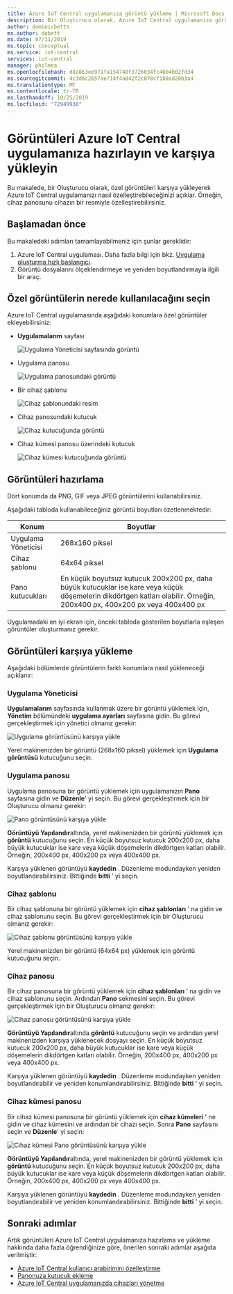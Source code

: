 ```yaml
---
title: Azure IoT Central uygulamanıza görüntü yükleme | Microsoft Docs
description: Bir Oluşturucu olarak, Azure IoT Central uygulamanıza görüntü hazırlama ve yükleme hakkında bilgi edinin.
author: dominicbetts
ms.author: dobett
ms.date: 07/11/2019
ms.topic: conceptual
ms.service: iot-central
services: iot-central
manager: philmea
ms.openlocfilehash: d8a863ee971fa154740f3726034fc4604b02fd34
ms.sourcegitcommit: 4c3d6c2657ae714f4a042f2c078cf1b0ad20b3a4
ms.translationtype: MT
ms.contentlocale: tr-TR
ms.lasthandoff: 10/25/2019
ms.locfileid: "72949930"
---
```

# <a name="prepare-and-upload-images-to-your-azure-iot-central-application"></a>Görüntüleri Azure IoT Central uygulamanıza hazırlayın ve karşıya yükleyin

Bu makalede, bir Oluşturucu olarak, özel görüntüleri karşıya yükleyerek Azure IoT Central uygulamanızı nasıl özelleştirebileceğinizi açıklar. Örneğin, cihaz panosunu cihazın bir resmiyle özelleştirebilirsiniz.

## <a name="before-you-begin"></a>Başlamadan önce

Bu makaledeki adımları tamamlayabilmeniz için şunlar gereklidir:

1. Azure IoT Central uygulaması. Daha fazla bilgi için bkz. [Uygulama oluşturma hızlı başlangıcı](quick-deploy-iot-central.md).
1. Görüntü dosyalarını ölçeklendirmeye ve yeniden boyutlandırmayla ilgili bir araç.

## <a name="choose-where-to-use-custom-images"></a>Özel görüntülerin nerede kullanılacağını seçin

Azure IoT Central uygulamasında aşağıdaki konumlara özel görüntüler ekleyebilirsiniz:

* **Uygulamalarım** sayfası

    ![Uygulama Yöneticisi sayfasında görüntü](media/howto-prepare-images/applicationmanager.png)

* Uygulama panosu

    ![Uygulama panosundaki görüntü](media/howto-prepare-images/homepage.png)

* Bir cihaz şablonu

    ![Cihaz şablonundaki resim](media/howto-prepare-images/devicetemplate.png)

* Cihaz panosundaki kutucuk

    ![Cihaz kutucuğunda görüntü](media/howto-prepare-images/devicetile.png)

* Cihaz kümesi panosu üzerindeki kutucuk

    ![Cihaz kümesi kutucuğunda görüntü](media/howto-prepare-images/devicesettile.png)

## <a name="prepare-the-images"></a>Görüntüleri hazırlama

Dört konumda da PNG, GIF veya JPEG görüntülerini kullanabilirsiniz.

Aşağıdaki tabloda kullanabileceğiniz görüntü boyutları özetlenmektedir:

| Konum | Boyutlar |
| -------- | ------ |
| Uygulama Yöneticisi | 268x160 piksel |
| Cihaz şablonu | 64x64 piksel |
| Pano kutucukları | En küçük boyutsuz kutucuk 200x200 px, daha büyük kutucuklar ise kare veya küçük döşemelerin dikdörtgen katları olabilir. Örneğin, 200x400 px, 400x200 px veya 400x400 px |

Uygulamadaki en iyi ekran için, önceki tabloda gösterilen boyutlarla eşleşen görüntüler oluşturmanız gerekir.

## <a name="upload-the-images"></a>Görüntüleri karşıya yükleme

Aşağıdaki bölümlerde görüntülerin farklı konumlara nasıl yükleneceği açıklanır:

### <a name="application-manager"></a>Uygulama Yöneticisi

**Uygulamalarım** sayfasında kullanmak üzere bir görüntü yüklemek Için, **Yönetim** bölümündeki **uygulama ayarları** sayfasına gidin. Bu görevi gerçekleştirmek için yönetici olmanız gerekir:

![Uygulama görüntüsünü karşıya yükle](media/howto-prepare-images/uploadapplicationmanager.png)

Yerel makinenizden bir görüntü (268x160 piksel) yüklemek için **Uygulama görüntüsü** kutucuğunu seçin.

### <a name="application-dashboard"></a>Uygulama panosu

Uygulama panosuna bir görüntü yüklemek için uygulamanızın **Pano** sayfasına gidin ve **Düzenle**' yi seçin. Bu görevi gerçekleştirmek için bir Oluşturucu olmanız gerekir:

![Pano görüntüsünü karşıya yükle](media/howto-prepare-images/uploadhomepage.png)

**Görüntüyü Yapılandır**altında, yerel makinenizden bir görüntü yüklemek için **görüntü** kutucuğunu seçin. En küçük boyutsuz kutucuk 200x200 px, daha büyük kutucuklar ise kare veya küçük döşemelerin dikdörtgen katları olabilir. Örneğin, 200x400 px, 400x200 px veya 400x400 px.

Karşıya yüklenen görüntüyü **kaydedin** . Düzenleme modundayken yeniden boyutlandırabilirsiniz. Bittiğinde **bitti** ' yi seçin.

### <a name="device-template"></a>Cihaz şablonu

Bir cihaz şablonuna bir görüntü yüklemek için **cihaz şablonları** ' na gidin ve cihaz şablonunu seçin. Bu görevi gerçekleştirmek için bir Oluşturucu olmanız gerekir:

![Cihaz şablonu görüntüsünü karşıya yükle](media/howto-prepare-images/uploaddevicetemplate.png)

Yerel makinenizden bir görüntü (64x64 px) yüklemek için görüntü kutucuğunu seçin.

### <a name="device-dashboard"></a>Cihaz panosu

Bir cihaz panosuna bir görüntü yüklemek için **cihaz şablonları** ' na gidin ve cihaz şablonunu seçin. Ardından **Pano** sekmesini seçin. Bu görevi gerçekleştirmek için bir Oluşturucu olmanız gerekir:

![Cihaz panosu görüntüsünü karşıya yükle](media/howto-prepare-images/uploaddevicedashboard.png)

**Görüntüyü Yapılandır**altında **görüntü** kutucuğunu seçin ve ardından yerel makinenizden karşıya yüklenecek dosyayı seçin. En küçük boyutsuz kutucuk 200x200 px, daha büyük kutucuklar ise kare veya küçük döşemelerin dikdörtgen katları olabilir. Örneğin, 200x400 px, 400x200 px veya 400x400 px.

Karşıya yüklenen görüntüyü **kaydedin** . Düzenleme modundayken yeniden boyutlandırabilir ve yeniden konumlandırabilirsiniz. Bittiğinde **bitti** ' yi seçin.

### <a name="device-set-dashboard"></a>Cihaz kümesi panosu

Bir cihaz kümesi panosuna bir görüntü yüklemek için **cihaz kümeleri** ' ne gidin ve cihaz kümesini ve ardından bir cihazı seçin. Sonra **Pano** sayfasını seçin ve **Düzenle**' yi seçin:

![Cihaz kümesi Pano görüntüsünü karşıya yükle](media/howto-prepare-images/uploaddevicesetdashboard.png)

**Görüntüyü Yapılandır**altında, yerel makinenizden bir görüntü yüklemek için **görüntü** kutucuğunu seçin. En küçük boyutsuz kutucuk 200x200 px, daha büyük kutucuklar ise kare veya küçük döşemelerin dikdörtgen katları olabilir. Örneğin, 200x400 px, 400x200 px veya 400x400 px.

Karşıya yüklenen görüntüyü **kaydedin** . Düzenleme modundayken yeniden boyutlandırabilir ve yeniden konumlandırabilirsiniz. Bittiğinde **bitti** ' yi seçin.

## <a name="next-steps"></a>Sonraki adımlar

Artık görüntüleri Azure IoT Central uygulamanıza hazırlama ve yükleme hakkında daha fazla öğrendiğinize göre, önerilen sonraki adımlar aşağıda verilmiştir:

* [Azure IoT Central kullanıcı arabirimini özelleştirme](./howto-customize-ui.md)
* [Panonuza kutucuk ekleme](./howto-add-tiles-to-your-dashboard.md)
* [Azure IoT Central uygulamanızda cihazları yönetme](howto-manage-devices.md)
